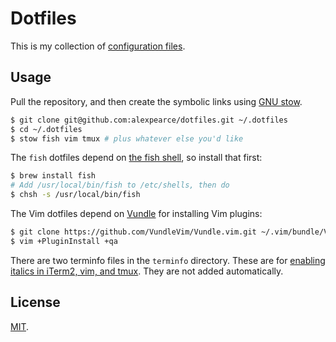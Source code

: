 Dotfiles
========

This is my collection of [configuration files](http://dotfiles.github.io/).

Usage
-----

Pull the repository, and then create the symbolic links using [GNU
stow](https://www.gnu.org/software/stow/).

```bash
$ git clone git@github.com:alexpearce/dotfiles.git ~/.dotfiles
$ cd ~/.dotfiles
$ stow fish vim tmux # plus whatever else you'd like
```

The `fish` dotfiles depend on [the fish shell](http://fishshell.com),
so install that first:

```bash
$ brew install fish
# Add /usr/local/bin/fish to /etc/shells, then do
$ chsh -s /usr/local/bin/fish
```

The Vim dotfiles depend on [Vundle](https://github.com/VundleVim/Vundle.vim) 
for installing Vim plugins:

```bash
$ git clone https://github.com/VundleVim/Vundle.vim.git ~/.vim/bundle/Vundle.vim
$ vim +PluginInstall +qa
```

There are two terminfo files in the `terminfo` directory.  These are for
[enabling italics in iTerm2, vim, and
tmux](https://alexpearce.me/2014/05/italics-in-iterm2-vim-tmux/).
They are not added automatically.

License
-------

[MIT](http://opensource.org/licenses/MIT).
